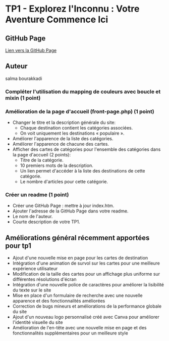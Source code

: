 # TP1 - Explorez l'Inconnu : Votre Aventure Commence Ici


## GitHub Page

[Lien vers la GitHub Page](https://2025242.github.io/4w4-2024/)
## Auteur
salma bourakkadi

### Compléter l'utilisation du mapping de couleurs avec boucle et mixin (1 point)

### Amélioration de la page d'accueil (front-page.php) (1 point)

- Changer le titre et la description générale du site:
  - Chaque destination contient les catégories associées.
  - On voit uniquement les destinations « populaire ».
- Améliorer l'apparence de la liste des catégories.
- Améliorer l'apparence de chacune des cartes.
- Afficher des cartes de catégories pour l'ensemble des catégories dans la page d'accueil (2 points):
  - Titre de la catégorie.
  - 10 premiers mots de la description.
  - Un lien permet d'accéder à la liste des destinations de cette catégorie.
  - Le nombre d'articles pour cette catégorie.

### Créer un readme (1 point)

- Créer une GitHub Page : mettre à jour index.htm.
- Ajouter l'adresse de la GitHub Page dans votre readme.
- Le nom de l'auteur.
- Courte description de votre TP1.
## Améliorations général récemment apportées pour tp1

- Ajout d'une nouvelle mise en page pour les cartes de destination
- Intégration d'une animation de survol sur les cartes pour une meilleure expérience utilisateur
- Modification de la taille des cartes pour un affichage plus uniforme sur différentes résolutions d'écran
- Intégration d'une nouvelle police de caractères pour améliorer la lisibilité du texte sur le site
- Mise en place d'un formulaire de recherche avec une nouvelle apparence et des fonctionnalités améliorées
- Correction de bugs mineurs et améliorations de la performance globale du site
- Ajout d'un nouveau logo personnalisé créé avec Canva pour améliorer l'identité visuelle du site
- Amélioration de l'en-tête avec une nouvelle mise en page et des fonctionnalités supplémentaires pour un meilleure style